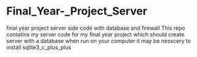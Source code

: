 # Final_Year-_Project_Server
final year project server side code with database and firewall
This repo contatins my server code for my final year project which should create server with a database when run on your computer it may be nesscery to install 
sqlite3_c_plus_plus
